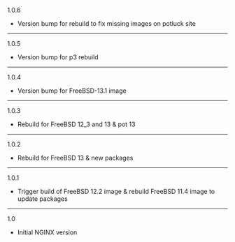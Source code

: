 1.0.6

* Version bump for rebuild to fix missing images on potluck site

---

1.0.5

* Version bump for p3 rebuild

---

1.0.4

* Version bump for FreeBSD-13.1 image

---

1.0.3

* Rebuild for FreeBSD 12_3 and 13 & pot 13

---

1.0.2

* Rebuild for FreeBSD 13 & new packages

---

1.0.1

* Trigger build of FreeBSD 12.2 image & rebuild FreeBSD 11.4 image to update packages

---

1.0

* Initial NGINX version
